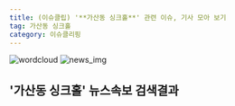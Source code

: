 ```yaml
---
title: (이슈클립) '**가산동 싱크홀**' 관련 이슈, 기사 모아 보기
tag: 가산동 싱크홀
category: 이슈클리핑
---
```

![wordcloud](https://s3.ap-northeast-2.amazonaws.com/lyrics101-wordcloud/2018-08-31-1535684171.png)
![news_img](https://user-images.githubusercontent.com/42597476/44507050-1206f400-a6e4-11e8-8d98-7ffbfebb353f.png)
## **'**가산동 싱크홀**'** 뉴스속보 검색결과

